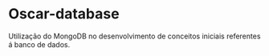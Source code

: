 # Oscar-database
Utilização do MongoDB no desenvolvimento de conceitos iniciais referentes á banco de dados.
